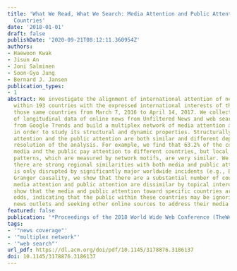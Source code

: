 ```yaml
---
title: 'What We Read, What We Search: Media Attention and Public Attention Among 193
  Countries'
date: '2018-01-01'
draft: false
publishDate: '2020-09-21T08:12:11.360954Z'
authors:
- Haewoon Kwak
- Jisun An
- Joni Salminen
- Soon-Gyo Jung
- Bernard J. Jansen
publication_types:
- 1
abstract: We investigate the alignment of international attention of news media organizations
  within 193 countries with the expressed international interests of the public within
  those same countries from March 7, 2016 to April 14, 2017. We collect fourteen months
  of longitudinal data of online news from Unfiltered News and web search volume data
  from Google Trends and build a multiplex network of media attention and public attention
  in order to study its structural and dynamic properties. Structurally, the media
  attention and the public attention are both similar and different depending on the
  resolution of the analysis. For example, we find that 63.2% of the country-specific
  media and the public pay attention to different countries, but local attention flow
  patterns, which are measured by network motifs, are very similar. We also show that
  there are strong regional similarities with both media and public attention that
  is only disrupted by significantly major worldwide incidents (e.g., Brexit). Using
  Granger causality, we show that there are a substantial number of countries where
  media attention and public attention are dissimilar by topical interest. Our findings
  show that the media and public attention toward specific countries are often at
  odds, indicating that the public within these countries may be ignoring their country-specific
  news outlets and seeking other online sources to address their media needs and desires.
featured: false
publication: '*Proceedings of the 2018 World Wide Web Conference (TheWeb)*'
tags:
- '"news coverage"'
- '"multiplex network"'
- '"web search"'
url_pdf: https://dl.acm.org/doi/pdf/10.1145/3178876.3186137
doi: 10.1145/3178876.3186137
---
```


